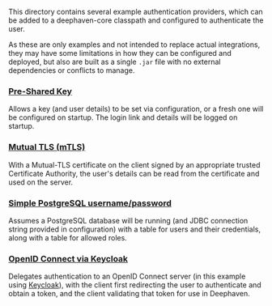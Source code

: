 This directory contains several example authentication providers, which can be added to a deephaven-core classpath
and configured to authenticate the user.

As these are only examples and not intended to replace actual integrations, they may have some limitations in how
they can be configured and deployed, but also are built as a single `.jar` file with no external dependencies or
conflicts to manage.

### [Pre-Shared Key](psk)

Allows a key (and user details) to be set via configuration, or a fresh one will be configured on startup. The login
link and details will be logged on startup.

### [Mutual TLS (mTLS)](mtls)

With a Mutual-TLS certificate on the client signed by an appropriate trusted Certificate Authority, the user's details
can be read from the certificate and used on the server.

### [Simple PostgreSQL username/password](sql-username-password)

Assumes a PostgreSQL database will be running (and JDBC connection string provided in configuration) with a table
for users and their credentials, along with a table for allowed roles.

### [OpenID Connect via Keycloak](oidc)

Delegates authentication to an OpenID Connect server (in this example using [Keycloak](https://keycloak.org/)), with
the client first redirecting the user to authenticate and obtain a token, and the client validating that token for use
in Deephaven.
